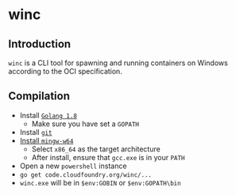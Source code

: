# winc

## Introduction

`winc` is a CLI tool for spawning and running containers on Windows according to the OCI specification.

## Compilation

* Install [`Golang 1.8`](https://golang.org/dl/)
  * Make sure you have set a `GOPATH`
* Install [`git`](https://git-for-windows.github.io/)
* [Install `mingw-w64`](https://sourceforge.net/projects/mingw-w64/)
  * Select `x86_64` as the target architecture
  * After install, ensure that `gcc.exe` is in your `PATH`
* Open a new `powershell` instance
* `go get code.cloudfoundry.org/winc/...`
* `winc.exe` will be in `$env:GOBIN` or `$env:GOPATH\bin`
